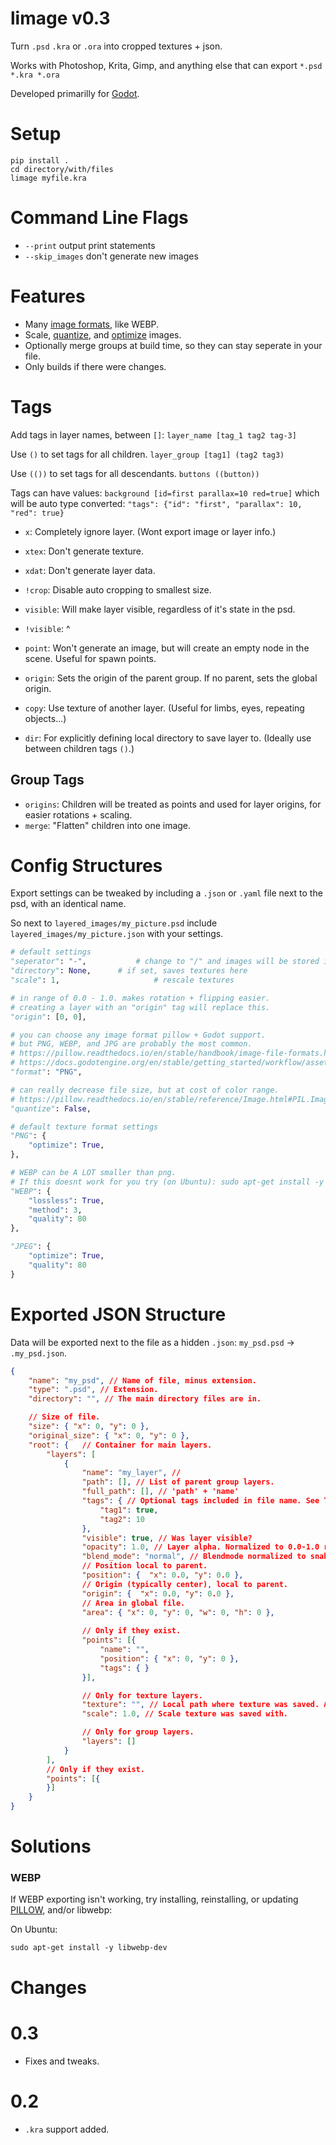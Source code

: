 
# limage v0.3

Turn `.psd` `.kra` or `.ora` into cropped textures + json.

Works with Photoshop, Krita, Gimp, and anything else that can export `*.psd *.kra *.ora`

Developed primarilly for [Godot](https://github.com/teebarjunk/godot-limage).

# Setup

```
pip install .
cd directory/with/files
limage myfile.kra
```

# Command Line Flags

- `--print` output print statements
- `--skip_images` don't generate new images

# Features

- Many [image formats](https://pillow.readthedocs.io/en/stable/handbook/image-file-formats.html), like WEBP.
- Scale, [quantize](https://pillow.readthedocs.io/en/stable/reference/Image.html#PIL.Image.Image.quantize), and [optimize](#Settings) images.
- Optionally merge groups at build time, so they can stay seperate in your file.
- Only builds if there were changes.

# Tags

Add tags in layer names, between `[]`: `layer_name [tag_1 tag2 tag-3]`

Use `()` to set tags for all children. `layer_group [tag1] (tag2 tag3)`

Use `(())` to set tags for all descendants. `buttons ((button))`

Tags can have values: `background [id=first parallax=10 red=true]` which will be auto type converted: `"tags": {"id": "first", "parallax": 10, "red": true}`

- `x`: Completely ignore layer. (Wont export image or layer info.)
- `xtex`: Don't generate texture.
- `xdat`: Don't generate layer data.
- `!crop`: Disable auto cropping to smallest size.
- `visible`: Will make layer visible, regardless of it's state in the psd.
- `!visible`: ^
- `point`: Won't generate an image, but will create an empty node in the scene. Useful for spawn points.
- `origin`: Sets the origin of the parent group. If no parent, sets the global origin.

- `copy`: Use texture of another layer. (Useful for limbs, eyes, repeating objects...)
- `dir`: For explicitly defining local directory to save layer to. (Ideally use between children tags `()`.)

## Group Tags

- `origins`: Children will be treated as points and used for layer origins, for easier rotations + scaling.
- `merge`: "Flatten" children into one image.


# Config Structures

Export settings can be tweaked by including a `.json` or `.yaml` file next to the psd, with an identical name.

So next to `layered_images/my_picture.psd` include `layered_images/my_picture.json` with your settings.

```python
# default settings
"seperator": "-",			# change to "/" and images will be stored in subfolders instead.
"directory": None,		# if set, saves textures here
"scale": 1,						# rescale textures

# in range of 0.0 - 1.0. makes rotation + flipping easier.
# creating a layer with an "origin" tag will replace this.
"origin": [0, 0],

# you can choose any image format pillow + Godot support.
# but PNG, WEBP, and JPG are probably the most common.
# https://pillow.readthedocs.io/en/stable/handbook/image-file-formats.html
# https://docs.godotengine.org/en/stable/getting_started/workflow/assets/importing_images.html
"format": "PNG",

# can really decrease file size, but at cost of color range.
# https://pillow.readthedocs.io/en/stable/reference/Image.html#PIL.Image.Image.quantize
"quantize": False,

# default texture format settings
"PNG": {
	"optimize": True,
},

# WEBP can be A LOT smaller than png.
# If this doesnt work for you try (on Ubuntu): sudo apt-get install -y libwebp-dev
"WEBP": {
	"lossless": True,
	"method": 3,
	"quality": 80
},

"JPEG": {
	"optimize": True,
	"quality": 80
}
```

# Exported JSON Structure

Data will be exported next to the file as a hidden `.json`: `my_psd.psd` -> `.my_psd.json`.

```json
{
	"name": "my_psd", // Name of file, minus extension.
	"type": ".psd", // Extension.
	"directory": "", // The main directory files are in.

 	// Size of file.
	"size": { "x": 0, "y": 0 },
	"original_size": { "x": 0, "y": 0 },
	"root": {	// Container for main layers.
		"layers": [
			{
				"name": "my_layer", //
				"path": [], // List of parent group layers.
				"full_path": [], // 'path' + 'name'
				"tags": { // Optional tags included in file name. See Tags section.
					"tag1": true,
					"tag2": 10
				},
				"visible": true, // Was layer visible?
				"opacity": 1.0, // Layer alpha. Normalized to 0.0-1.0 range.
				"blend_mode": "normal", // Blendmode normalized to snake case.
				// Position local to parent.
				"position": {  "x": 0.0, "y": 0.0 },
				// Origin (typically center), local to parent.
				"origin": {  "x": 0.0, "y": 0.0 },
				// Area in global file.
				"area": { "x": 0, "y": 0, "w": 0, "h": 0 },
				
				// Only if they exist.
				"points": [{
					"name": "",
					"position": { "x": 0, "y": 0 },
					"tags": { }
				}],

				// Only for texture layers.
				"texture": "", // Local path where texture was saved. Add to "directory" to get full path.
				"scale": 1.0, // Scale texture was saved with.

				// Only for group layers.
				"layers": []
			}
		],
		// Only if they exist.
		"points": [{
		}]
	}
}
```

# Solutions

### WEBP

If WEBP exporting isn't working, try installing, reinstalling, or updating [PILLOW](https://pillow.readthedocs.io/en/stable/installation.html), and/or libwebp:

On Ubuntu:

```
sudo apt-get install -y libwebp-dev
```

# Changes
# 0.3
- Fixes and tweaks.

# 0.2
- `.kra` support added.
